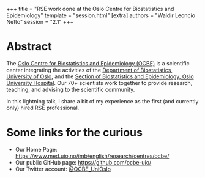 +++
title = "RSE work done at the Oslo Centre for Biostatistics and Epidemiology"
template = "session.html"
[extra]
authors = "Waldir Leoncio Netto"
session = "2.1"
+++

# Abstract

The [Oslo Centre for Biostatistics and Epidemiology (OCBE)](https://www.med.uio.no/imb/english/research/centres/ocbe/) is a scientific center integrating the activities of the [Department of Biostatistics, University of Oslo](https://www.med.uio.no/imb/english/about/organization/departments/biostatistics/), and the [Section of Biostatistics and Epidemiology, Oslo University Hospital](https://www.ous-research.no/ocbe/). Our 70+ scientists work together to provide research, teaching, and advising to the scientific community.

In this lightning talk, I share a bit of my experience as the first (and currently only) hired RSE professional.

# Some links for the curious

- Our Home Page: https://www.med.uio.no/imb/english/research/centres/ocbe/
- Our public GitHub page: https://github.com/ocbe-uio/
- Our Twitter account: [@OCBE_UniOslo](https://twitter.com/OCBE_UniOslo)
